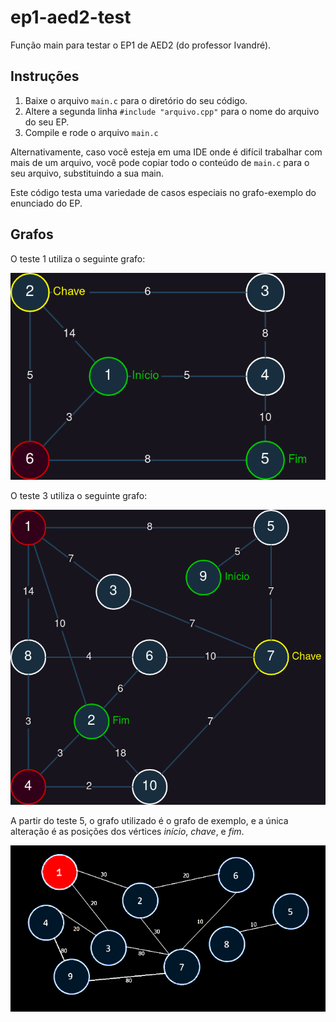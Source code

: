 # ep1-aed2-test

Função main para testar o EP1 de AED2 (do professor Ivandré).

## Instruções

1. Baixe o arquivo `main.c` para o diretório do seu código.
2. Altere a segunda linha `#include "arquivo.cpp"` para o nome do arquivo do
   seu EP.
3. Compile e rode o arquivo `main.c`

Alternativamente, caso você esteja em uma IDE onde é difícil trabalhar com
mais de um arquivo, você pode copiar todo o conteúdo de `main.c` para o seu 
arquivo, substituindo a sua main.

Este código testa uma variedade de casos especiais no grafo-exemplo do
enunciado do EP.

## Grafos

O teste 1 utiliza o seguinte grafo:

![Grafo para o teste 1](test1.drawio.png)


O teste 3 utiliza o seguinte grafo:

![Grafo para o teste 3](test3.drawio.png)

A partir do teste 5, o grafo utilizado é o grafo de exemplo, e a única
alteração é as posições dos vértices *início*, *chave*, e *fim*.

![Grafo para o teste 3](test-example-graph.png)


